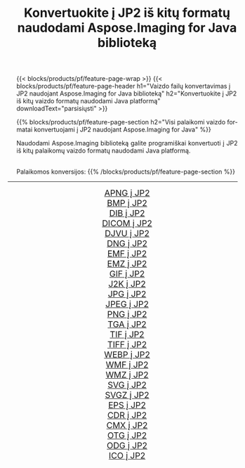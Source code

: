 ﻿---
title: Konvertuokite į JP2 iš kitų formatų naudodami Aspose.Imaging for Java biblioteką 
weight: 3920
url: /lt/java/conversion/to/jp2/ 
lang: lt
langdirlevel: 2
locales: zh-hans,ja,it,ru,de,es,fr,nl,id,lt,pl,pt,vi,tr,ko,zh-hant,ar,hi,th,sv,cs,uk,he
description: Naudodami Aspose.Imaging galite konvertuoti į JP2 iš kitų formatų naudodami Java
---

{{< blocks/products/pf/feature-page-wrap >}}
{{< blocks/products/pf/feature-page-header h1="Vaizdo failų konvertavimas į JP2 naudojant Aspose.Imaging for Java biblioteką" h2="Konvertuokite į JP2 iš kitų vaizdo formatų naudodami Java platformą" downloadText="parsisiųsti" >}}


{{% blocks/products/pf/feature-page-section  h2="Visi palaikomi vaizdo formatai konvertuojami į JP2 naudojant Aspose.Imaging for Java" %}}
<p align=justify>Naudodami Aspose.Imaging biblioteką galite programiškai konvertuoti į JP2 iš kitų palaikomų vaizdo formatų naudodami Java platformą.</p>
<br/>
Palaikomos konversijos:
{{% /blocks/products/pf/feature-page-section %}}
<div class="container-fluid productfamilypage bg-gray">
    <div class="convertypes bg-gray agp-content section">
        <div class="container">
		<hr style="margin-left:-20px;"/>
		<div class="row other-converters" style="gap: 10px;font-size: 19px;text-align:center;">
		    <div class='col-md-2 other-converter remove-lp remove-rp'><a href="/imaging/lt/java/conversion/apng-to-jp2/" style="padding:15px;">APNG į JP2</a></div>
<div class='col-md-2 other-converter remove-lp remove-rp'><a href="/imaging/lt/java/conversion/bmp-to-jp2/" style="padding:15px;">BMP į JP2</a></div>
<div class='col-md-2 other-converter remove-lp remove-rp'><a href="/imaging/lt/java/conversion/dib-to-jp2/" style="padding:15px;">DIB į JP2</a></div>
<div class='col-md-2 other-converter remove-lp remove-rp'><a href="/imaging/lt/java/conversion/dicom-to-jp2/" style="padding:15px;">DICOM į JP2</a></div>
<div class='col-md-2 other-converter remove-lp remove-rp'><a href="/imaging/lt/java/conversion/djvu-to-jp2/" style="padding:15px;">DJVU į JP2</a></div>
<div class='col-md-2 other-converter remove-lp remove-rp'><a href="/imaging/lt/java/conversion/dng-to-jp2/" style="padding:15px;">DNG į JP2</a></div>
<div class='col-md-2 other-converter remove-lp remove-rp'><a href="/imaging/lt/java/conversion/emf-to-jp2/" style="padding:15px;">EMF į JP2</a></div>
<div class='col-md-2 other-converter remove-lp remove-rp'><a href="/imaging/lt/java/conversion/emz-to-jp2/" style="padding:15px;">EMZ į JP2</a></div>
<div class='col-md-2 other-converter remove-lp remove-rp'><a href="/imaging/lt/java/conversion/gif-to-jp2/" style="padding:15px;">GIF į JP2</a></div>
<div class='col-md-2 other-converter remove-lp remove-rp'><a href="/imaging/lt/java/conversion/j2k-to-jp2/" style="padding:15px;">J2K į JP2</a></div>
<div class='col-md-2 other-converter remove-lp remove-rp'><a href="/imaging/lt/java/conversion/jpg-to-jp2/" style="padding:15px;">JPG į JP2</a></div>
<div class='col-md-2 other-converter remove-lp remove-rp'><a href="/imaging/lt/java/conversion/jpeg-to-jp2/" style="padding:15px;">JPEG į JP2</a></div>
<div class='col-md-2 other-converter remove-lp remove-rp'><a href="/imaging/lt/java/conversion/png-to-jp2/" style="padding:15px;">PNG į JP2</a></div>
<div class='col-md-2 other-converter remove-lp remove-rp'><a href="/imaging/lt/java/conversion/tga-to-jp2/" style="padding:15px;">TGA į JP2</a></div>
<div class='col-md-2 other-converter remove-lp remove-rp'><a href="/imaging/lt/java/conversion/tif-to-jp2/" style="padding:15px;">TIF į JP2</a></div>
<div class='col-md-2 other-converter remove-lp remove-rp'><a href="/imaging/lt/java/conversion/tiff-to-jp2/" style="padding:15px;">TIFF į JP2</a></div>
<div class='col-md-2 other-converter remove-lp remove-rp'><a href="/imaging/lt/java/conversion/webp-to-jp2/" style="padding:15px;">WEBP į JP2</a></div>
<div class='col-md-2 other-converter remove-lp remove-rp'><a href="/imaging/lt/java/conversion/wmf-to-jp2/" style="padding:15px;">WMF į JP2</a></div>
<div class='col-md-2 other-converter remove-lp remove-rp'><a href="/imaging/lt/java/conversion/wmz-to-jp2/" style="padding:15px;">WMZ į JP2</a></div>
<div class='col-md-2 other-converter remove-lp remove-rp'><a href="/imaging/lt/java/conversion/svg-to-jp2/" style="padding:15px;">SVG į JP2</a></div>
<div class='col-md-2 other-converter remove-lp remove-rp'><a href="/imaging/lt/java/conversion/svgz-to-jp2/" style="padding:15px;">SVGZ į JP2</a></div>
<div class='col-md-2 other-converter remove-lp remove-rp'><a href="/imaging/lt/java/conversion/eps-to-jp2/" style="padding:15px;">EPS į JP2</a></div>
<div class='col-md-2 other-converter remove-lp remove-rp'><a href="/imaging/lt/java/conversion/cdr-to-jp2/" style="padding:15px;">CDR į JP2</a></div>
<div class='col-md-2 other-converter remove-lp remove-rp'><a href="/imaging/lt/java/conversion/cmx-to-jp2/" style="padding:15px;">CMX į JP2</a></div>
<div class='col-md-2 other-converter remove-lp remove-rp'><a href="/imaging/lt/java/conversion/otg-to-jp2/" style="padding:15px;">OTG į JP2</a></div>
<div class='col-md-2 other-converter remove-lp remove-rp'><a href="/imaging/lt/java/conversion/odg-to-jp2/" style="padding:15px;">ODG į JP2</a></div>
<div class='col-md-2 other-converter remove-lp remove-rp'><a href="/imaging/lt/java/conversion/ico-to-jp2/" style="padding:15px;">ICO į JP2</a></div>
                </div>
        </div>
    </div>
</div>
<br/>

